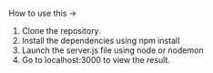 How to use this ->
1. Clone the repository.
2. Install the dependencies using npm install
3. Launch the server.js file using node or nodemon
4. Go to localhost:3000 to view the result.
